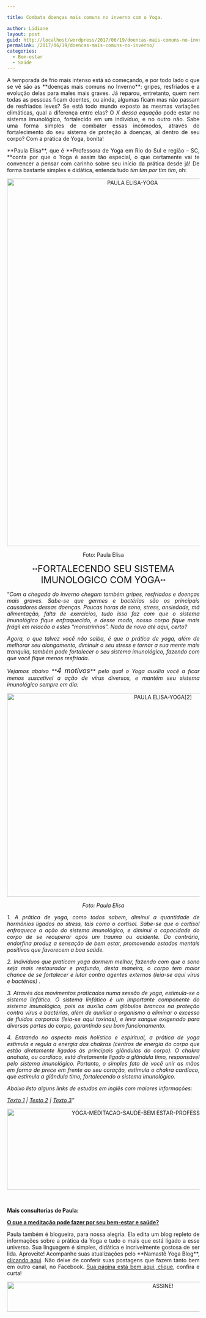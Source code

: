 ```yaml
---

title: Combata doenças mais comuns no inverno com o Yoga.

author: Lidiane
layout: post
guid: http://localhost/wordpress/2017/06/19/doencas-mais-comuns-no-inverno/
permalink: /2017/06/19/doencas-mais-comuns-no-inverno/
categories:
  - Bem-estar
  - Saúde
---
```

<p style="text-align: justify;">
  A temporada de frio mais intenso está só começando, e por todo lado o que se vê são as **doenças mais comuns no Inverno**: gripes, resfriados e a evolução delas para males mais graves. Já reparou, entretanto, quem nem todas as pessoas ficam doentes, ou ainda, algumas ficam mas não passam de resfriados leves? Se está todo mundo exposto às mesmas variações climáticas, qual a diferença entre elas? O <em>X dessa equação</em> pode estar no sistema imunológico, fortalecido em um indivíduo, e no outro não. Sabe uma forma simples de combater essas incômodos, através do fortalecimento do seu sistema de proteção à doenças, aí dentro de seu corpo? Com a prática de Yoga, bonita!
</p>

<p style="text-align: justify;">
  **Paula Elisa**, que é **Professora de Yoga em Rio do Sul e região &#8211; SC, **conta por que o Yoga é assim tão especial, o que certamente vai te convencer a pensar com carinho sobre seu início da prática desde já! De forma bastante simples e didática, entenda tudo <em>tim tim por tim tim</em>, oh:
</p>

<p align="center">
  <img class="alignnone size-full wp-image-13912" src="http://www.trololodemulher.com.br/blog/wp-content/uploads/2017/06/PAULA-ELISA-YOGA.jpg" alt="PAULA ELISA-YOGA" width="641" height="960" />
</p>

<p align="center">
  Foto: Paula Elisa
</p>

<p align="center">
  **<span style="font-size: x-large;">FORTALECENDO SEU SISTEMA IMUNOLOGICO COM YOGA</span>**
</p>

<p style="text-align: justify;" align="justify">
  “<em>Com a chegada do inverno chegam também gripes, resfriados e doenças mais graves. Sabe-se que germes e bactérias são os principais causadores dessas doenças. Poucas horas de sono, stress, ansiedade, má alimentação, falta de exercícios, tudo isso faz com que o sistema imunológico fique enfraquecido, e desse modo, nosso corpo fique mais frágil em relacão a estes “monstrinhos”. Nada de novo até aqui, certo? </em>
</p>

<p style="text-align: justify;" align="justify">
  <em>Agora, o que talvez você não saiba, é que a prática de yoga, além de melhorar seu alongamento, diminuir o seu stress e tornar a sua mente mais tranquila, também pode fortalecer o seu sistema imunológico, fazendo com que você fique menos resfriada. </em>
</p>

<p style="text-align: justify;" align="justify">
  <em>Vejamos abaixo **<span style="font-size: large;">4 motivos</span>** pelo qual o Yoga auxilia você a ficar menos suscetível a ação de vírus diversos, e mantém seu sistema imunológico sempre em dia:</em><span style="font-family: inherit; font-style: inherit; font-weight: inherit;"> </span>
</p>

<p align="center">
  <img class="alignnone size-full wp-image-13913" src="http://www.trololodemulher.com.br/blog/wp-content/uploads/2017/06/PAULA-ELISA-YOGA2.jpg" alt="PAULA ELISA-YOGA[2]" width="800" height="532" />
</p>

<p align="center">
  <em>Foto: Paula Elisa</em>
</p>

<p align="justify">
  <em>1. A prática de yoga, como todos sabem, diminui a quantidade de hormônios ligados ao stress, tais como o cortisol. Sabe-se que o cortisol enfraquece a ação do sistema imunológico, e diminui a capacidade do corpo de se recuperar após um trauma ou acidente. Do contrário, endorfina produz a sensação de bem estar, promovendo estados mentais positivos que favorecem a boa saúde. </em>
</p>

<p align="justify">
  <em>2. Indivíduos que praticam yoga dormem melhor, fazendo com que o sono seja mais restaurador e profundo, desta maneira, o corpo tem maior chance de se fortalecer e lutar contra agentes externos (leia-se aqui vírus e bactérias) . </em>
</p>

<p align="justify">
  <em>3. Através dos movimentos praticados numa sessão de yoga, estimula-se o sistema linfático. O sistema linfático é um importante componente do sistema imunológico, pois os auxilia com glóbulos brancos na proteção contra vírus e bactérias, além de auxiliar o organismo a eliminar o excesso de fluidos corporais (leia-se aqui toxinas), e leva sangue oxigenado para diversas partes do corpo, garantindo seu bom funcionamento. </em>
</p>

<p align="justify">
  <em>4. Entrando no aspecto mais holístico e espiritual, a prática de yoga estimula e regula a energia dos chakras (centros de energia do corpo que estão diretamente ligados às principais glândulas do corpo). O chakra anahata, ou cardíaco, está diretamente ligado a glândula timo, responsável pelo sistema imunológico. Portanto, o simples fato de você unir as mãos em forma de prece em frente ao seu coração, estimula o chakra cardíaco, que estimula a glândula timo, fortalecendo o sistema imunológico. </em>
</p>

<p align="justify">
  <em>Abaixo listo alguns links de estudos em inglês com maiores informações: </em>
</p>

<p align="justify">
  <a href="https://www.ncbi.nlm.nih.gov/pubmed/26181573" target="_blank"><em>Texto 1</em></a><em> | </em><a href="https://www.ncbi.nlm.nih.gov/pmc/articles/PMC3099098/" target="_blank"><em>Texto 2</em></a><em> | </em><a href="https://www.ncbi.nlm.nih.gov/pmc/articles/PMC4623627/" target="_blank"><em>Texto 3</em></a><em>”</em>
</p>

<p align="center">
  <img class="alignnone size-full wp-image-10568" src="http://www.trololodemulher.com.br/blog/wp-content/uploads/2014/11/YOGA-MEDITACAO-SAUDE-BEM-ESTAR-PROFESSORA-PAULA-ELISA2.png" alt="YOGA-MEDITACAO-SAUDE-BEM ESTAR-PROFESSORA-PAULA ELISA[2]" width="800" height="212" />
</p>

&nbsp;

**Mais consultorias de Paula:**

<a href="http://www.trololodemulher.com.br/2014/11/07/meditacao-bem-estar-saude/" target="_blank">**O que a meditação pode fazer por seu bem-estar e saúde?**</a>

<p align="justify">
  Paula também é blogueira, para nossa alegria. Ela edita um blog repleto de informações sobre a prática da Yoga e tudo o mais que está ligado a esse universo. Sua linguagem é simples, didática e incrivelmente gostosa de ser lida. Aproveite! Acompanhe suas atualizações pelo **Namastê Yoga Blog**, <a href="http://www.namasteyoga.com.br/" target="_blank">clicando aqui</a>. Não deixe de conferir suas postagens que fazem tanto bem em outro canal, no Facebook. <a href="https://www.facebook.com/namasteyoga2" target="_blank">Sua página está bem aqui, clique</a>, confira e curta!
</p>

<p align="center">
  <a href="http://feedburner.google.com/fb/a/mailverify?uri=blogbichafemea&loc=pt_BR" target="_blank"><img class="alignnone size-full wp-image-10439" src="http://www.trololodemulher.com.br/blog/wp-content/uploads/2014/09/ASSINE.png" alt="ASSINE!" width="800" height="78" /></a>
</p>

<p align="justify">